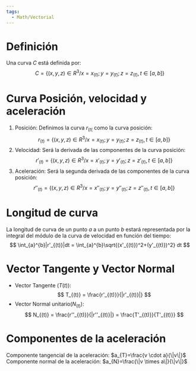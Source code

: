 ```yaml
---
tags:
  - Math/Vectorial
---
```


# Definición
Una curva $C$ está definida por:
$$
C =\{(x,y,z)\in R^3 / x = x_{(t)}; y = y_{(t)};z = z_{(t)}, t \in [a,b]\}
$$
# Curva Posición, velocidad y aceleración
1. Posición: Definimos la curva $r_{(t(}$ como la curva posición:
$$
r_{(t)} =\{(x,y,z)\in R^3 / x = x_{(t)}; y = y_{(t)};z = z_{(t)}, t \in [a,b]\}
$$
2. Velocidad: Será la derivada de las componentes de la curva posición:
$$
r'_{(t)} =\{(x,y,z)\in R^3 / x = x'_{(t)}; y = y'_{(t)};z = z'_{(t)}, t \in [a,b]\}
$$
3. Aceleración: Será la segunda derivada de las componentes de la curva posición:
$$
r''_{(t)} =\{(x,y,z)\in R^3 / x = x''_{(t)}; y = y''_{(t)};z = z''_{(t)}, t \in [a,b]\}
$$
# Longitud de curva
La longitud de curva de un punto $a$ a un punto $b$ estará representada por la integral del módulo de la curva de velocidad en función del tiempo:
$$
\int_{a}^{b}|r'_{(t)}|dt = \int_{a}^{b}\sqrt{(x'_{(t)})^2+(y'_{(t)})^2} dt  
$$
# Vector Tangente y Vector Normal
- Vector Tangente ($T(t)$):
$$
T_{(t)} = \frac{r'_{(t)}}{|r'_{(t)}|}
$$
- Vector Normal unitario$(N_{(t)})$:
$$
N_{(t)} = \frac{r''_{(t)}}{|r''_{(t)}|} = \frac{T'_{(t)}}{T'_{(t)}}
$$
# Componentes de la aceleración
Componente tangencial de la aceleración: $a_{T}=\frac{v \cdot a}{\|v\|}$
Componente normal de la aceleración: $a_{N}=\frac{\|v \times a\|}{\|v\|}$